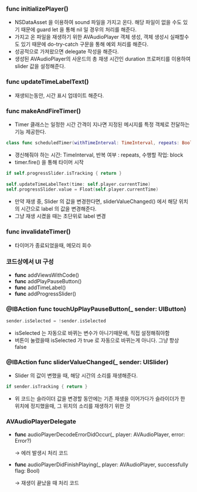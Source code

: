 ### **func** initializePlayer()

- NSDataAsset 을 이용하여 sound 파일을 가지고 온다. 해당 파일이 없을 수도 있기 때문에 guard let 을 통해 nil 일 경우의 처리를 해준다.
- 가지고 온 파일을 재생하기 위한 AVAudioPlayer 객체 생성, 객체 생성시 실패할수도 있기 때문에 do-try-catch 구문을 통해 예외 처리를 해준다.
- 성공적으로 가져왔으면 delegate 작성을 해준다.
- 생성된 AVAudioPlayer의 사운드의 총 재생 시간인 duration 프로퍼티를 이용하여 slider 값을 설정해준다.

### func updateTimeLabelText()

- 재생되는동안, 시간 표시 업데이트 해준다.

### **func** makeAndFireTimer()

- Timer 클래스는 일정한 시간 간격이 지나면 지정된 메시지를 특정 객체로 전달하는 기능 제공한다.

```swift
class func scheduledTimer(withTimeInterval: TimeInterval, repeats: Bool, block: (Timer) -> Void)
```

- 갱신해줘야 하는 시간: TimeInterval, 반복 여부 : repeats, 수행할 작업: block
- timer.fire() 을 통해 타이머 시작

```swift
if self.progressSlider.isTracking { return }
            
self.updateTimeLabelText(time: self.player.currentTime)
self.progressSlider.value = Float(self.player.currentTime)
```

- 만약 재생 중, Slider 의 값을 변경한다면, sliderValueChanged() 에서 해당 위치의 시간으로 label 의 값을 변경해준다.
- 그냥 재생 시켰을 때는 초단위로 label 변경

### **func** invalidateTimer()

- 타이머가 종료되었을때, 메모리 회수

### 코드상에서 UI 구성

- **func** addViewsWithCode()
- **func** addPlayPauseButton()
- **func** addTimeLabel()
- **func** addProgressSlider()    

### **@IBAction** **func** touchUpPlayPauseButton(_ sender: UIButton)

```swift
sender.isSelected = !sender.isSelected
```

- isSelected 는 자동으로 바뀌는 변수가 아니기때문에, 직접 설정해줘야함
- 버튼이 눌렸을때 isSelected 가 true 로 자동으로 바뀌는게 아니다. 그냥 항상 false

### **@IBAction** **func** sliderValueChanged(_ sender: UISlider)

- Slider 의 값이 변했을 때, 해당 시간의 소리를 재생해준다.  

```swift
if sender.isTracking { return }
```

- 위 코드는 슬라이더 값을 변경할 동안에는 기존 재생을 이어가다가 슬라이더가 한 위치에 정지했을때, 그 위치의 소리를 재생하기 위한 것

### AVAudioPlayerDelegate

- **func** audioPlayerDecodeErrorDidOccur(_ player: AVAudioPlayer, error: Error?)
    
    → 에러 발생시 처리 코드
    
- **func** audioPlayerDidFinishPlaying(_ player: AVAudioPlayer, successfully flag: Bool)
    
    → 재생이 끝났을 때 처리 코드
